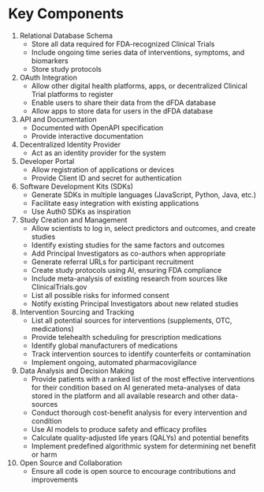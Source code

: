 # Key Components

1. Relational Database Schema  
   * Store all data required for FDA-recognized Clinical Trials  
   * Include ongoing time series data of interventions, symptoms, and biomarkers  
   * Store study protocols  
2. OAuth Integration  
   * Allow other digital health platforms, apps, or decentralized Clinical Trial platforms to register  
   * Enable users to share their data from the dFDA database  
   * Allow apps to store data for users in the dFDA database  
3. API and Documentation  
   * Documented with OpenAPI specification  
   * Provide interactive documentation  
4. Decentralized Identity Provider  
   * Act as an identity provider for the system  
5. Developer Portal  
   * Allow registration of applications or devices  
   * Provide Client ID and secret for authentication  
6. Software Development Kits (SDKs)  
   * Generate SDKs in multiple languages (JavaScript, Python, Java, etc.)  
   * Facilitate easy integration with existing applications  
   * Use Auth0 SDKs as inspiration  
7. Study Creation and Management  
   * Allow scientists to log in, select predictors and outcomes, and create studies  
   * Identify existing studies for the same factors and outcomes  
   * Add Principal Investigators as co-authors when appropriate  
   * Generate referral URLs for participant recruitment  
   * Create study protocols using AI, ensuring FDA compliance  
   * Include meta-analysis of existing research from sources like ClinicalTrials.gov  
   * List all possible risks for informed consent  
   * Notify existing Principal Investigators about new related studies  
8. Intervention Sourcing and Tracking  
   * List all potential sources for interventions (supplements, OTC, medications)  
   * Provide telehealth scheduling for prescription medications  
   * Identify global manufacturers of medications  
   * Track intervention sources to identify counterfeits or contamination  
   * Implement ongoing, automated pharmacovigilance  
9. Data Analysis and Decision Making  
   * Provide patients with a ranked list of the most effective interventions for their condition based on AI generated meta-analyses of data stored in the platform and all available research and other data-sources  
   * Conduct thorough cost-benefit analysis for every intervention and condition  
   * Use AI models to produce safety and efficacy profiles  
   * Calculate quality-adjusted life years (QALYs) and potential benefits  
   * Implement predefined algorithmic system for determining net benefit or harm  
10. Open Source and Collaboration  
    * Ensure all code is open source to encourage contributions and improvements
